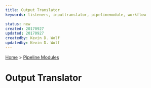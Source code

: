 ```yaml
---
title: Output Translator
keywords: listeners, inputtranslator, pipelinemodule, workflow

status: new
created: 20170927
updated: 20170927
createdby: Kevin D. Wolf
updatedby: Kevin D. Wolf
---
```

[Home](../Index.md) > [Pipeline Modules](Index.md)

# Output Translator